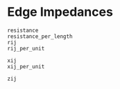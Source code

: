 

# Edge Impedances
```@docs
resistance
resistance_per_length
rij
rij_per_unit

xij
xij_per_unit

zij
```